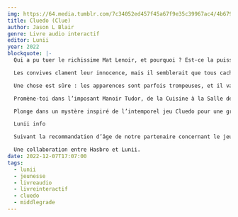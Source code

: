 ```yaml
---
img: https://64.media.tumblr.com/7c34052ed457f45a67f9e35c39967ac4/4b67925afca834b9-01/s640x960/f45cd426ced95e223e171488b23c09122dadce44.png
title: Cluedo (Clue)
author: Jason L Blair
genre: Livre audio interactif
editor: Lunii
year: 2022
blockquote: |-
  Qui a pu tuer le richissime Mat Lenoir, et pourquoi ? Est-ce la puissante avocate Maître Pervenche, ou le solennel Colonel Moutarde ? M. le maire Olive aussi semble bien fuyant...

  Les convives clament leur innocence, mais il semblerait que tous cachent de terribles secrets qui pourraient bien être des mobiles à ce crime horrible...

  Une chose est sûre : les apparences sont parfois trompeuses, et il va falloir garder les yeux et les oreilles grands ouverts, prêts à repérer tous les indices

  Promène-toi dans l’imposant Manoir Tudor, de la Cuisine à la Salle de Réception en passant par le Bureau, et interroge les suspects pour découvrir la vérité. Ou devrait-on dire... les vérités ?

  Plonge dans un mystère inspiré de l’intemporel jeu Cluedo pour une grande aventure pleine de mystère !

  Lunii info

  Suivant la recommandation d’âge de notre partenaire concernant le jeu Cluedo, nous suggérons ce livre audio pour des enfants à partir de 8 ans. Un meurtre étant au coeur de l’enquête, le terme est souvent utilisé, et le personnage de Mat Lenoir régulièrement désigné comme mort ou décédé. Cependant, aucun détail macabre n’apparaît dans ce livre audio, même lors de la description des événements ayant mené au tragique incident.

  Une collaboration entre Hasbro et Lunii.
date: 2022-12-07T17:07:00
tags:
  - lunii
  - jeunesse
  - livreaudio
  - livreinteractif
  - cluedo
  - middlegrade
---
```

